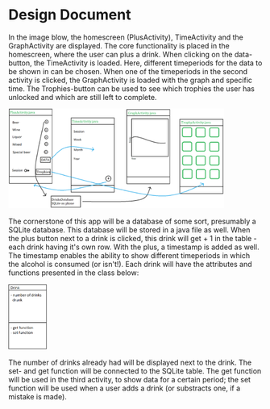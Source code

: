 # Design Document 
In the image blow, the homescreen (PlusActivity), TimeActivity and the GraphActivity are displayed. The core functionality is placed in the homescreen, where the user can plus a drink. When clicking on the data-button, the TimeActivity is loaded. Here, different timeperiods for the data to be shown in can be chosen. When one of the timeperiods in the second activity is clicked, the GraphActivity is loaded with the graph and specific time. The Trophies-button can be used to see which trophies the user has unlocked and which are still left to complete.

<img src="https://github.com/MyBunzor/DrinkCounter/blob/master/docs/DrinksDrunk%20Design%20Prototype.png" width="85%" height="85%"/>

The cornerstone of this app will be a database of some sort, presumably a SQLite database. This database will be stored in a java file as well.  When the plus button next to a drink is clicked, this drink will get + 1 in the table - each drink having it's own row. With the plus, a timestamp is added as well. The timestamp enables the ability to show different timeperiods in which the alcohol is consumed (or isn't!). Each drink will have the attributes and functions presented in the class below: 

<img src="https://github.com/MyBunzor/DrinkCounter/blob/master/docs/DrinksDrunk%20drink%20class.png" width="15%" height="15%"/>

The number of drinks already had will be displayed next to the drink. The set- and get function will be connected to the SQLite table. The get function will be used in the third activity, to show data for a certain period; the set function will be used when a user adds a drink (or substracts one, if a mistake is made). 

